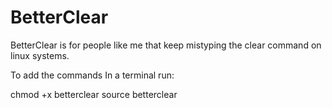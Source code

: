 # BetterClear
BetterClear is for people like me that keep mistyping the clear command on linux systems.

To add the commands
In a terminal run:

chmod +x betterclear
source betterclear
